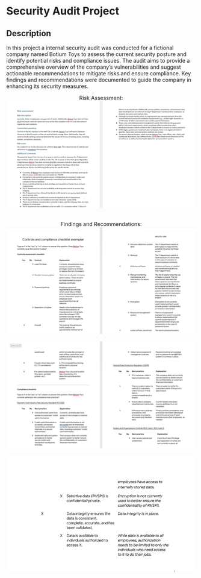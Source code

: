 <h1>Security Audit Project</h1>

 
<h2>Description</h2>
In this project a internal security audit was conducted for a fictional company named Botium Toys to assess the current security posture and identify potential risks and compliance issues.  The audit aims to provide a comprehensive overview of the company’s vulnerabilities and suggest actionable recommendations to mitigate risks and ensure compliance.  Key findings and recommendations were documented to guide the company in enhancing its security measures.
<br />




<p align="center">
Risk Assessment: <br/>
<img src="https://github.com/qwoods67/SecurityAuditproject/blob/main/screenshots/Screenshot%202024-08-03%20140725.png"/>
<br />
<br />

 <p align="center">
 Findings and Recommendations:  <br/>
<img src="https://github.com/qwoods67/SecurityAuditproject/blob/main/screenshots/Controls%20and%20compliance.png"/>
<br />
<br />

<img src="https://github.com/qwoods67/SecurityAuditproject/blob/main/screenshots/Controls%20and%20compliance.png1.png"/>
<br />
<br />

<img src="https://github.com/qwoods67/SecurityAuditproject/blob/main/screenshots/Controls%20and%20compliance.png3.png"/>
<br />
<br />


